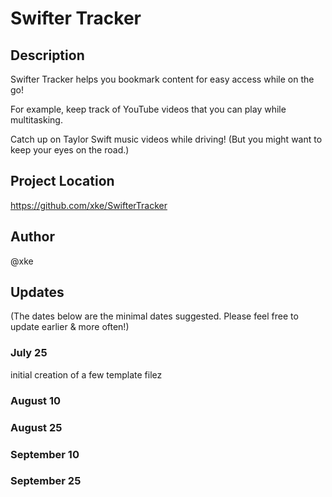 # Swifter Tracker

## Description

Swifter Tracker helps you bookmark content for easy access while on the go!

For example, keep track of YouTube videos that you can play while multitasking.

Catch up on Taylor Swift music videos while driving! (But you might want to keep your eyes on the road.)

## Project Location

https://github.com/xke/SwifterTracker

## Author

@xke

## Updates

(The dates below are the minimal dates suggested. Please feel free to update earlier & more often!)


### July 25
initial creation of a few template filez

### August 10

### August 25

### September 10

### September 25